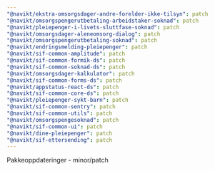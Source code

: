```yaml
---
"@navikt/ekstra-omsorgsdager-andre-forelder-ikke-tilsyn": patch
"@navikt/omsorgspengerutbetaling-arbeidstaker-soknad": patch
"@navikt/pleiepenger-i-livets-sluttfase-soknad": patch
"@navikt/omsorgsdager-aleneomsorg-dialog": patch
"@navikt/omsorgspengerutbetaling-soknad": patch
"@navikt/endringsmelding-pleiepenger": patch
"@navikt/sif-common-amplitude": patch
"@navikt/sif-common-formik-ds": patch
"@navikt/sif-common-soknad-ds": patch
"@navikt/omsorgsdager-kalkulator": patch
"@navikt/sif-common-forms-ds": patch
"@navikt/appstatus-react-ds": patch
"@navikt/sif-common-core-ds": patch
"@navikt/pleiepenger-sykt-barn": patch
"@navikt/sif-common-sentry": patch
"@navikt/sif-common-utils": patch
"@navikt/omsorgspengesoknad": patch
"@navikt/sif-common-ui": patch
"@navikt/dine-pleiepenger": patch
"@navikt/sif-ettersending": patch
---
```


Pakkeoppdateringer - minor/patch
